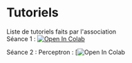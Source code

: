 # Tutoriels
Liste de tutoriels faits par l'association  
Séance 1 : [![Open In Colab](https://colab.research.google.com/assets/colab-badge.svg)](https://colab.research.google.com/drive/1gp5UeViIEP9gO5E9RYPNIzC7ra7z1BiS)

Séance 2 : Perceptron : [![Open In Colab](https://colab.research.google.com/drive/1E7e5ymUFflPyRTN14Eft7JwmkjGmodtP)
